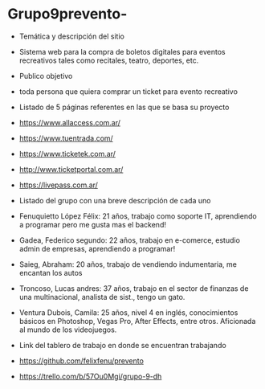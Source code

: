# Grupo9prevento-

- Temática y descripción del sitio 
- Sistema web para la compra de boletos digitales para eventos recreativos tales como recitales, teatro, deportes, etc.


- Publico objetivo
- toda persona que quiera comprar un ticket para evento recreativo


- Listado de 5 páginas referentes en las que se basa su proyecto
- https://www.allaccess.com.ar/
- https://www.tuentrada.com/
- https://www.ticketek.com.ar/
- http://www.ticketportal.com.ar/
- https://livepass.com.ar/


- Listado del grupo con una breve descripción de cada uno
- Fenuquietto López Félix: 21 años, trabajo como soporte IT, aprendiendo a programar pero me gusta mas el backend!
- Gadea, Federico segundo: 22 años, trabajo en e-comerce, estudio admin de empresas, aprendiendo a programar!
- Saieg, Abraham: 20 años, trabajo de vendiendo indumentaria, me encantan los autos
- Troncoso, Lucas andres: 37 años, trabajo en el sector de finanzas de una multinacional, analista de sist., tengo un gato.
- Ventura Dubois, Camila: 25 años, nivel 4 en inglés, conocimientos básicos en Photoshop, Vegas Pro, After Effects, entre otros. Aficionada al mundo de los videojuegos.


- Link del tablero de trabajo en donde se encuentran trabajando
- https://github.com/felixfenu/prevento
- https://trello.com/b/57Ou0Mgi/grupo-9-dh


